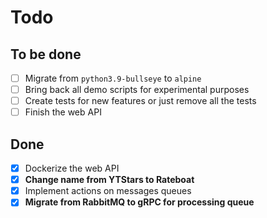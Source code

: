 # Todo

## To be done

- [ ] Migrate from `python3.9-bullseye` to `alpine`
- [ ] Bring back all demo scripts for experimental purposes
- [ ] Create tests for new features or just remove all the tests
- [ ] Finish the web API

## Done

- [x] Dockerize the web API
- [x] **Change name from YTStars to Rateboat**
- [x] Implement actions on messages queues
- [x] **Migrate from RabbitMQ to gRPC for processing queue**
